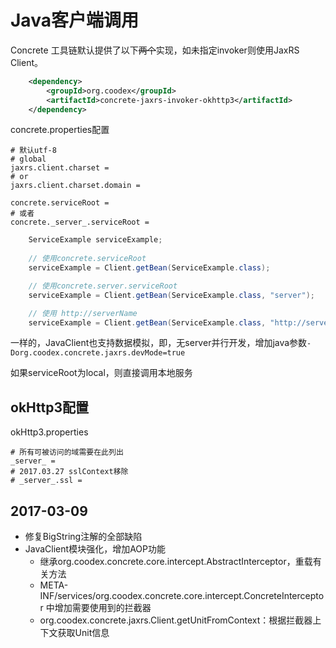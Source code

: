 # Java客户端调用

Concrete 工具链默认提供了以下~~两个~~实现，如未指定invoker则使用JaxRS Client。

```xml
    <dependency>
        <groupId>org.coodex</groupId>
        <artifactId>concrete-jaxrs-invoker-okhttp3</artifactId>
    </dependency>
```

concrete.properties配置

    # 默认utf-8
    # global
    jaxrs.client.charset = 
    # or
    jaxrs.client.charset.domain =

    concrete.serviceRoot = 
    # 或者
    concrete._server_.serviceRoot = 


```java
    ServiceExample serviceExample;
    
    // 使用concrete.serviceRoot
    serviceExample = Client.getBean(ServiceExample.class);

    // 使用concrete.server.serviceRoot
    serviceExample = Client.getBean(ServiceExample.class, "server");

    // 使用 http://serverName
    serviceExample = Client.getBean(ServiceExample.class, "http://serverName");
```

一样的，JavaClient也支持数据模拟，即，无server并行开发，增加java参数`-Dorg.coodex.concrete.jaxrs.devMode=true`

如果serviceRoot为local，则直接调用本地服务

## okHttp3配置
okHttp3.properties
    
    # 所有可被访问的域需要在此列出
    _server_ = 
    # 2017.03.27 sslContext移除
    # _server_.ssl =  

## 2017-03-09

- 修复BigString注解的全部缺陷
- JavaClient模块强化，增加AOP功能
    - 继承org.coodex.concrete.core.intercept.AbstractInterceptor，重载有关方法
    - META-INF/services/org.coodex.concrete.core.intercept.ConcreteInterceptor 中增加需要使用到的拦截器
    - org.coodex.concrete.jaxrs.Client.getUnitFromContext：根据拦截器上下文获取Unit信息